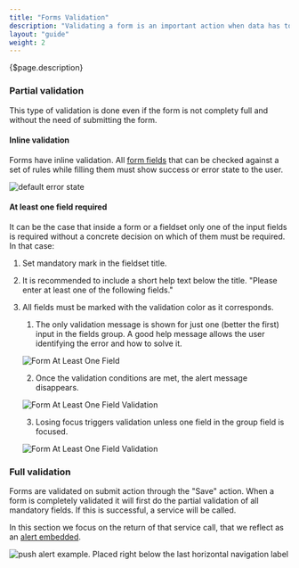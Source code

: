 ```yaml
---
title: "Forms Validation"
description: "Validating a form is an important action when data has to be submitted. This section will allow you understand how genereal validation must be displayed and how special group fields must behave towards a correct validation."
layout: "guide"
weight: 2
---
```


<div class="page-description">{$page.description}</div>

### Partial validation

This type of validation is done even if the form is not complety full and without the need of submitting the form.

#### Inline validation

Forms have inline validation. All [form fields](./text_input.hmtl) that can be checked against a set of rules while filling them must show success or error state to the user.

![default error state](../../../images/InputHelpTextError.jpg)

#### At least one field required

It can be the case that inside a form or a fieldset only one of the input fields is required without a concrete decision on which of them must be required. In that case:

1. Set mandatory mark in the fieldset title.
2. It is recommended to include a short help text below the title. "Please enter at least one of the following fields."
3. All fields must be marked with the validation color as it corresponds.
    1. The only validation message is shown for just one (better the first) input in the fields group. A good help message allows the user identifying the error and how to solve it.

    ![Form At Least One Field](../../../images/FormAtLeastOneField.jpg)

    2. Once the validation conditions are met, the alert message disappears.

    ![Form At Least One Field Validation](../../../images/FormAtLeastOneFieldValidation.jpg)
    
    3. Losing focus triggers validation unless one field in the group field is focused.

    ![Form At Least One Field Validation](../../../images/FormAtLeastOneFieldSuccess.jpg)

### Full validation

Forms are validated on submit action through the "Save" action. When a form is completely validated it will first do the partial validation of all mandatory fields. If this is successful, a service will be called.

In this section we focus on the return of that service call, that we reflect as an [alert embedded](../alerts.html).

![push alert example. Placed right below the last horizontal navigation label](../../../images/AlertEmbeddedExample.jpg)
